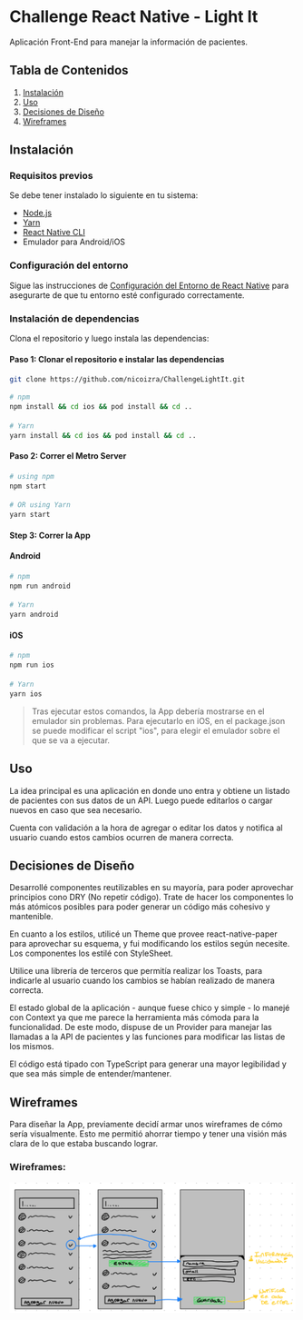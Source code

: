 # Challenge React Native - Light It

Aplicación Front-End para manejar la información de pacientes.

## Tabla de Contenidos

1. [Instalación](#instalación)
2. [Uso](#uso)
3. [Decisiones de Diseño](#decisiones-de-diseño)
4. [Wireframes](#herramientas-y-librerías)

## Instalación

### Requisitos previos

Se debe tener instalado lo siguiente en tu sistema:

- [Node.js](https://nodejs.org/)
- [Yarn](https://classic.yarnpkg.com/en/docs/install)
- [React Native CLI](https://reactnative.dev/docs/environment-setup)
- Emulador para Android/iOS

### Configuración del entorno

Sigue las instrucciones de [Configuración del Entorno de React Native](https://reactnative.dev/docs/environment-setup) para asegurarte de que tu entorno esté configurado correctamente.

### Instalación de dependencias

Clona el repositorio y luego instala las dependencias:

#### Paso 1: Clonar el repositorio e instalar las dependencias

```bash
git clone https://github.com/nicoizra/ChallengeLightIt.git
```

```bash
# npm
npm install && cd ios && pod install && cd ..

# Yarn
yarn install && cd ios && pod install && cd ..
```

#### Paso 2: Correr el Metro Server

```bash
# using npm
npm start

# OR using Yarn
yarn start
```

#### Step 3: Correr la App

#### Android

```bash
# npm
npm run android

# Yarn
yarn android
```

#### iOS

```bash
# npm
npm run ios

# Yarn
yarn ios
```

> Tras ejecutar estos comandos, la App debería mostrarse en el emulador sin problemas. Para ejecutarlo en iOS, en el package.json se puede modificar el script "ios", para elegir el emulador sobre el que se va a ejecutar.

## Uso
La idea principal es una aplicación en donde uno entra y obtiene un listado de pacientes con sus datos de un API. Luego puede editarlos o cargar nuevos en caso que sea necesario. 

Cuenta con validación a la hora de agregar o editar los datos y notifica al usuario cuando estos cambios ocurren de manera correcta.

## Decisiones de Diseño
Desarrollé componentes reutilizables en su mayoría, para poder aprovechar principios cono DRY (No repetir código). Trate de hacer los componentes lo más atómicos posibles para poder generar un código más cohesivo y mantenible.

En cuanto a los estilos, utilicé un Theme que provee react-native-paper para aprovechar su esquema, y fui modificando los estilos según necesite. Los componentes los estilé con StyleSheet.

Utilice una librería de terceros que permitía realizar los Toasts, para indicarle al usuario cuando los cambios se habían realizado de manera correcta.

El estado global de la aplicación - aunque fuese chico y simple - lo manejé con Context ya que me parece la herramienta más cómoda para la funcionalidad. De este modo, dispuse de un Provider para manejar las llamadas a la API de pacientes y las funciones para modificar las listas de los mismos.

El código está tipado con TypeScript para generar una mayor legibilidad y que sea más simple de entender/mantener.

## Wireframes

Para diseñar la App, previamente decidí armar unos wireframes de cómo sería visualmente. Esto me permitió ahorrar tiempo y tener una visión más clara de lo que estaba buscando lograr.

### Wireframes:
![Wireframes](./src/assets/img/Wireframes.png)